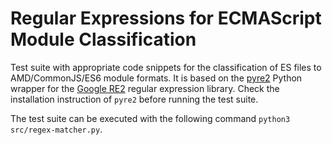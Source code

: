 # Regular Expressions for ECMAScript Module Classification

Test suite with appropriate code snippets for the classification of ES files to AMD/CommonJS/ES6 module formats.
It is based on the [pyre2](https://github.com/andreasvc/pyre2) Python wrapper for the [Google RE2](https://github.com/google/re2) regular expression library.
Check the installation instruction of `pyre2` before running the test suite.

The test suite can be executed with the following command `python3 src/regex-matcher.py`.
